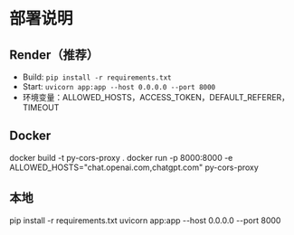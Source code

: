 # 部署说明
## Render（推荐）
- Build: `pip install -r requirements.txt`
- Start: `uvicorn app:app --host 0.0.0.0 --port 8000`
- 环境变量：ALLOWED_HOSTS，ACCESS_TOKEN，DEFAULT_REFERER，TIMEOUT

## Docker
docker build -t py-cors-proxy .
docker run -p 8000:8000 -e ALLOWED_HOSTS="chat.openai.com,chatgpt.com" py-cors-proxy

## 本地
pip install -r requirements.txt
uvicorn app:app --host 0.0.0.0 --port 8000
